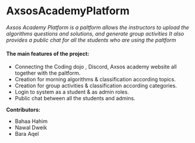 # AxsosAcademyPlatform
*Axsos Academy Platform is a paltform allows the instructors to upload the algorithms questions and solutions, and generate group activities*
*It also provides a public chat for all the students who are  using the paltform*
#### The main features of the project:
- Connecting the Coding dojo , Discord, Axsos academy website all together with the paltform.
- Creation for morning algorithms & classification according topics.
- Creation for group activities & classification according categories.
- Login to system as a student & as admin roles.
- Public chat between all the students and admins.

**Contributors:**
- Bahaa Hahim
- Nawal Dweik
- Bara Aqel

